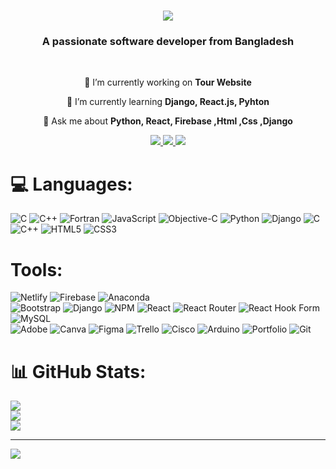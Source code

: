 <h1 align="center">
    <img src="https://readme-typing-svg.herokuapp.com/?font=Righteous&size=35&center=true&vCenter=true&width=500&height=70&duration=4000&lines=Hi+There!+👋;+I'm+Samia+Alam!;" />
</h1>

<h3 align="center">A passionate software developer from Bangladesh</h3>

<br/>

<div align="center">
 
 🔭 I’m currently working on **Tour Website**
 
 🌱 I’m currently learning **Django, React.js, Pyhton**

💬 Ask me about **Python, React, Firebase ,Html ,Css ,Django**


 </div>
 
<div align="center"> 
  <a href="mailto:samiajucse@gmail.com">
    <img src="https://img.shields.io/badge/Gmail-333333?style=for-the-badge&logo=gmail&logoColor=red" />
  </a>
  <a href="https://www.linkedin.com/in/samia-alam-a99435276/">
    <img src="https://img.shields.io/badge/LinkedIn-0077B5?style=for-the-badge&logo=linkedin&logoColor=white" target="_blank" />
  </a>
  <a href="https://salesp07.github.io" target="_blank">
     <img src="https://img.shields.io/badge/Portfolio-FF5722?style=for-the-badge&logo=todoist&logoColor=white" target="_blank" /> <!-- sqlite, safari, google-chrome are other good icon options -->
  </a>
</div>

# 💻 Languages:

![C](https://img.shields.io/badge/c-%2300599C.svg?style=flat&logo=c&logoColor=black&Color=black)
![C++](https://img.shields.io/badge/c++-%2300599C.svg?style=flat&logo=c%2B%2B&logoColor=white)
![Fortran](https://img.shields.io/badge/Fortran-%23734F96.svg?style=flat&logo=fortran&logoColor=white)
![JavaScript](https://img.shields.io/badge/javascript-%23323330.svg?style=flat&logo=javascript&logoColor=%23F7DF1E)
![Objective-C](https://img.shields.io/badge/OBJECTIVE--C-%233A95E3.svg?style=flat&logo=apple&logoColor=white)
![Python](https://img.shields.io/badge/python-3670A0?style=flat&logo=python&logoColor=ffdd54)
![Django](https://img.shields.io/badge/django-%23092E20.svg?style=flat&logo=django&logoColor=white)
![C](https://img.shields.io/badge/c-%2300599C.svg?style=flat&logo=c&logoColor=white)
![C++](https://img.shields.io/badge/c++-%2300599C.svg?style=flat&logo=c%2B%2B&logoColor=white)
![HTML5](https://img.shields.io/badge/html5-%23E34F26.svg?style=flat&logo=html5&logoColor=white)
![CSS3](https://img.shields.io/badge/css3-%231572B6.svg?style=flat&logo=css3&logoColor=white)
<br />
# Tools:
![Netlify](https://img.shields.io/badge/netlify-%23000000.svg?style=flat&logo=netlify&logoColor=#00C7B7)
![Firebase](https://img.shields.io/badge/firebase-%23039BE5.svg?style=flat&logo=firebase)
![Anaconda](https://img.shields.io/badge/Anaconda-%2344A833.svg?style=flat&logo=anaconda&logoColor=white)
<br/>
![Bootstrap](https://img.shields.io/badge/bootstrap-%238511FA.svg?style=flat&logo=bootstrap&logoColor=white)
![Django](https://img.shields.io/badge/django-%23092E20.svg?style=flat&logo=django&logoColor=white)
![NPM](https://img.shields.io/badge/NPM-%23CB3837.svg?style=flat&logo=npm&logoColor=white)
![React](https://img.shields.io/badge/react-%2320232a.svg?style=flat&logo=react&logoColor=%2361DAFB)
![React Router](https://img.shields.io/badge/React_Router-CA4245?style=flat&logo=react-router&logoColor=white)
![React Hook Form](https://img.shields.io/badge/React%20Hook%20Form-%23EC5990.svg?style=flat&logo=reacthookform&logoColor=white)
![MySQL](https://img.shields.io/badge/mysql-4479A1.svg?style=flat&logo=mysql&logoColor=white)
<br/>
![Adobe](https://img.shields.io/badge/adobe-%23FF0000.svg?style=flat&logo=adobe&logoColor=white)
![Canva](https://img.shields.io/badge/Canva-%2300C4CC.svg?style=flat&logo=Canva&logoColor=white)
![Figma](https://img.shields.io/badge/figma-%23F24E1E.svg?style=flat&logo=figma&logoColor=white)
![Trello](https://img.shields.io/badge/Trello-%23026AA7.svg?style=flat&logo=Trello&logoColor=white)
![Cisco](https://img.shields.io/badge/cisco-%23049fd9.svg?style=flat&logo=cisco&logoColor=black)
![Arduino](https://img.shields.io/badge/-Arduino-00979D?style=flat&logo=Arduino&logoColor=white)
![Portfolio](https://img.shields.io/badge/Portfolio-%23000000.svg?style=flat&logo=firefox&logoColor=#FF7139)
![Git](https://img.shields.io/badge/git-%23F05033.svg?style=flat&logo=git&logoColor=white)

# 📊 GitHub Stats:
![](https://github-readme-stats.vercel.app/api?username=jucse-29&theme=dracula&hide_border=false&include_all_commits=false&count_private=false)<br/>
![](https://github-readme-streak-stats.herokuapp.com/?user=jucse-29&theme=dracula&hide_border=false)<br/>
![](https://github-readme-stats.vercel.app/api/top-langs/?username=jucse-29&theme=dracula&hide_border=false&include_all_commits=false&count_private=false&layout=compact)

---

[![](https://visitcount.itsvg.in/api?id=jucse-29&icon=0&color=0)](https://visitcount.itsvg.in)

